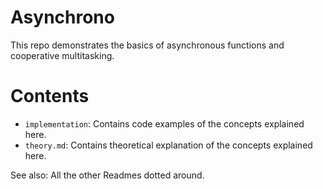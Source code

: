 # Asynchrono

This repo demonstrates the basics of asynchronous functions and cooperative multitasking.

# Contents

+	`implementation`: Contains code examples of the concepts explained here.
+	`theory.md`: Contains theoretical explanation of the concepts explained here.

See also: All the other Readmes dotted around.